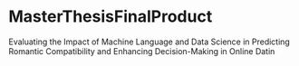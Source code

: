 # MasterThesisFinalProduct
Evaluating the Impact of Machine Language and Data Science in Predicting Romantic Compatibility and Enhancing Decision-Making in Online Datin
